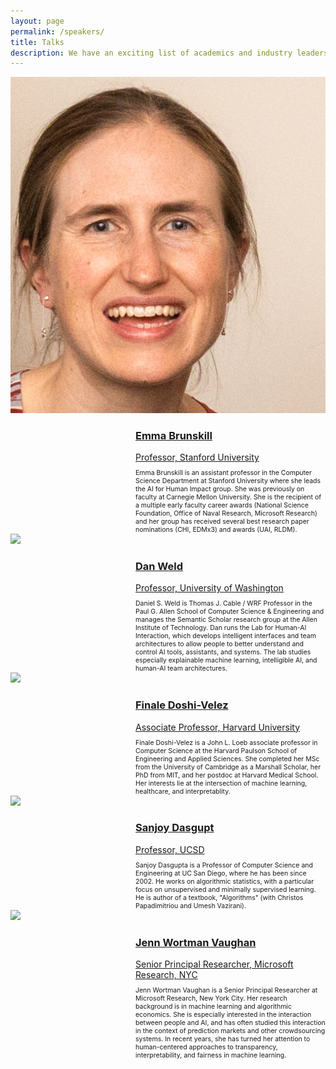 ```yaml
---
layout: page
permalink: /speakers/
title: Talks
description: We have an exciting list of academics and industry leaders working scross the spectrum of human in-the-loop machine learning to speak at HAMLETS 2020
---
```



<div class='container2'>
<a href="https://cs.stanford.edu/people/ebrun/index.html">
                <div>
                        <img src='/assets/img/ebrun.jpg' class='iconDetails'>
                </div>
        <div style='margin-left:200px;'>
        <h3>Emma Brunskill</h3>
        <div style="font-size:1em">Professor, Stanford University</div>
        </div>
</a>
<div style="font-size:.75em; margin-top:10px; margin-left:200px;">
Emma Brunskill is an assistant professor in the Computer Science Department at Stanford University where she leads the AI for Human Impact group. She was previously on faculty at Carnegie Mellon University. She is the recipient of a multiple early faculty career awards (National Science Foundation, Office of Naval Research, Microsoft Research) and her group has received several best research paper nominations (CHI, EDMx3) and awards (UAI, RLDM).
</div>
</div>

<div class='container2'>
<a href="https://www.cs.washington.edu/people/faculty/weld/">
                <div>
                        <img src='https://s3-us-west-2.amazonaws.com/www-cse-public/images/portraits/weld_sm.jpg' class='iconDetails'>
                </div>
        <div style='margin-left:200px;'>
        <h3>Dan Weld</h3>
        <div style="font-size:1em">Professor, University of Washington</div>
        </div>
</a>
<div style="font-size:.75em; margin-top:10px; margin-left:200px;">
Daniel S. Weld is Thomas J. Cable / WRF Professor in the Paul G. Allen School of Computer Science & Engineering and manages the Semantic Scholar research group at the Allen Institute of Technology. Dan runs the Lab for Human-AI Interaction, which develops intelligent interfaces and team architectures to allow people to better understand and control AI tools, assistants, and systems. The lab studies especially explainable machine learning, intelligible AI, and human-AI team architectures.
</div>
</div>

<div class='container2'>
<a href="https://finale.seas.harvard.edu/">
		<div>
			<img src='https://finale.seas.harvard.edu/files/finale/files/14097926688_012b76fa71_m.jpg?m=1489703967' class='iconDetails'>
		</div>	
	<div style='margin-left:200px;'>
        <h3>Finale Doshi-Velez</h3>
	<div style="font-size:1em">Associate Professor, Harvard University</div>
	</div>
</a>
<div style="font-size:.75em; margin-top:10px; margin-left:200px;">
Finale Doshi-Velez is a John L. Loeb associate professor in Computer Science at the Harvard Paulson School of Engineering and Applied Sciences.  She completed her MSc from the University of Cambridge as a Marshall Scholar, her PhD from MIT, and her postdoc at Harvard Medical School.  Her interests lie at the intersection of machine learning, healthcare, and interpretablity.
</div>
</div>

<div class='container2'>
<a href="https://cseweb.ucsd.edu/~dasgupta/">
                <div>
                        <img src='https://cseweb.ucsd.edu/~dasgupta/photo.jpg' class='iconDetails'>
                </div>
        <div style='margin-left:200px;'>
        <h3>Sanjoy Dasgupt</h3>
        <div style="font-size:1em">Professor, UCSD</div>
        </div>
</a>
<div style="font-size:.75em; margin-top:10px; margin-left:200px;">
Sanjoy Dasgupta is a Professor of Computer Science and Engineering at UC San Diego, where he has been since 2002. He works on algorithmic statistics, with a particular focus on unsupervised and minimally supervised learning. He is author of a textbook, "Algorithms" (with Christos Papadimitriou and Umesh Vazirani).
</div>
</div>

<div class='container2'>
<a href="http://www.jennwv.com/bio.html">
                <div>
                        <img src='http://www.jennwv.com/jenn2018.jpg' class='iconDetails'>
                </div>
        <div style='margin-left:200px;'>
        <h3>Jenn Wortman Vaughan</h3>
        <div style="font-size:1em">Senior Principal Researcher, Microsoft Research, NYC</div>
        </div>
</a>
<div style="font-size:.75em; margin-top:10px; margin-left:200px;">
Jenn Wortman Vaughan is a Senior Principal Researcher at Microsoft Research, New York City. Her research background is in machine learning and algorithmic economics. She is especially interested in the interaction between people and AI, and has often studied this interaction in the context of prediction markets and other crowdsourcing systems. In recent years, she has turned her attention to human-centered approaches to transparency, interpretability, and fairness in machine learning.
</div>
</div>
